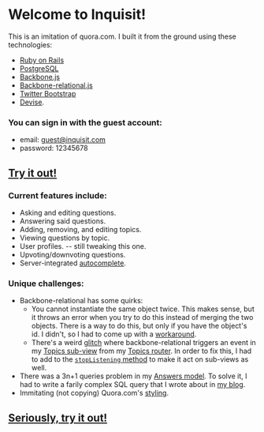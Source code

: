 # Welcome to Inquisit!

This is an imitation of quora.com. I built it from the ground using these technologies:

* [Ruby on Rails](http://rubyonrails.org/)
* [PostgreSQL](http://www.postgresql.org/)
* [Backbone.js](http://backbonejs.org/)
* [Backbone-relational.js](http://backbonerelational.org/)
* [Twitter Bootstrap](http://twitter.github.io/bootstrap/)
* [Devise](https://github.com/plataformatec/devise).

### You can sign in with the guest account:

* email: guest@inquisit.com
* password: 12345678

## [Try it out!](//inquisit.herokuapp.com/users/sign_in)

### Current features include:

* Asking and editing questions.
* Answering said questions.
* Adding, removing, and editing topics.
* Viewing questions by topic.
* User profiles. -- still tweaking this one.
* Upvoting/downvoting questions.
* Server-integrated [autocomplete](http://wolvman.tumblr.com/post/55091970585/autocomplete-with-ajax-week-9-day-2).

### Unique challenges:

* Backbone-relational has some quirks:
  * You cannot instantiate the same object twice. This makes sense, but it throws an error when you try to do this instead of merging the two objects. There is a way to do this, but only if you have the object's id.  I didn't, so I had to come up with a [workaround](https://github.com/PaulUithol/Backbone-relational/issues/355).
  * There's a weird [glitch](http://stackoverflow.com/questions/15117035/backbone-fires-add-event-after-sort-on-backbone-relational-collection) where backbone-relational triggers an event in my [Topics sub-view](https://github.com/wolverdude/Inquisit/blob/master/app/assets/javascripts/views/subviews/topics.js) from my [Topics router](https://github.com/wolverdude/Inquisit/blob/master/app/assets/javascripts/routers/topics_router.js). In order to fix this, I had to add to the [`stopListening` method](https://github.com/wolverdude/Inquisit/blob/master/app/assets/javascripts/views/questions/questions_show.js) to make it act on sub-views as well.
* There was a 3n+1 queries problem in my [Answers model](https://github.com/wolverdude/Inquisit/blob/master/app/models/answer.rb). To solve it, I had to write a farily complex SQL query that I wrote about in [my blog](http://wolvman.tumblr.com/post/55236373131/kicking-n-1s-butt-with-custom-rails-queries-week-9).
* Immitating (not copying) Quora.com's [styling](http://wolvman.tumblr.com/post/55132894770/styling-in-place-week-9-day-3).

## [Seriously, try it out!](//inquisit.herokuapp.com/users/sign_in)
